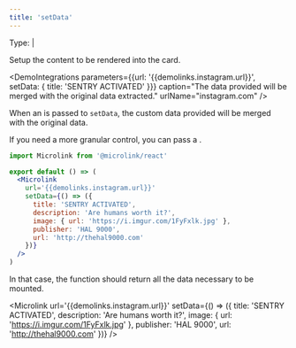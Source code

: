 ```yaml
---
title: 'setData'
---
```


Type: <TypeContainer><Type children='<object>'/> | <Type children='<function>'/></TypeContainer>

Setup the content to be rendered into the card.

<DemoIntegrations parameters={{url: '{{demolinks.instagram.url}}', setData: { title: 'SENTRY ACTIVATED' }}} caption="The data provided will be merged with the original data extracted." urlName="instagram.com" />

When an <Type children='<object>'/> is passed to `setData`, the custom data provided will be merged with the original data.

If you need a more granular control, you can pass a <Type children='<function>'/>.

```jsx
import Microlink from '@microlink/react'

export default () => (
  <Microlink
    url='{{demolinks.instagram.url}}'
    setData={() => ({
      title: 'SENTRY ACTIVATED',
      description: 'Are humans worth it?',
      image: { url: 'https://i.imgur.com/1FyFxlk.jpg' },
      publisher: 'HAL 9000',
      url: 'http://thehal9000.com'
    })}
  />
)
```

<Figcaption children='Skip internal fetch providing a function as setData.' />

In that case, the function should return all the data necessary to be mounted.

<Microlink url='{{demolinks.instagram.url}}' setData={() => ({
title: 'SENTRY ACTIVATED',
description: 'Are humans worth it?',
image: { url: 'https://i.imgur.com/1FyFxlk.jpg' },
publisher: 'HAL 9000',
url: 'http://thehal9000.com'
})} />
